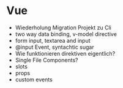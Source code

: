 # Vue

- Wiederholung Migration Projekt zu Cli
- two way data binding, v-model directive
- form input, textarea and input
- @input Event, syntachtic sugar
- Wie funktionieren direktiven eigentlich?
- Single File Components?
- slots
- props
- custom events
